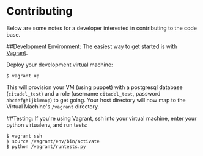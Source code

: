 Contributing
============

Below are some notes for a developer interested in contributing to the code base.

##Development Environment:
The easiest way to get started is with [Vagrant](https://www.vagrantup.com/).

Deploy your development virtual machine:

    $ vagrant up
    
This will provision your VM (using puppet) with a postgresql database (`citadel_test`) and a role (username `citadel_test`, password `abcdefghijklmnop`) to get going. Your host directory will now map to the Virtual Machine's `/vagrant` directory.

##Testing:
If you're using Vagrant, ssh into your virtual machine, enter your python virtualenv, and run tests:

    $ vagrant ssh
    $ source /vagrant/env/bin/activate
    $ python /vagrant/runtests.py